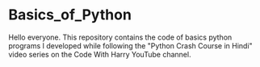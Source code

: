 # Basics_of_Python
Hello everyone. This repository contains the code of basics python programs I developed while following the "Python Crash Course in Hindi" video series on the Code With Harry YouTube channel. 
